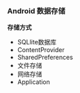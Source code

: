 ### Android 数据存储

**存储方式**

- SQLlite数据库
- ContentProvider
- SharedPreferences
- 文件存储
- 网络存储
- Application